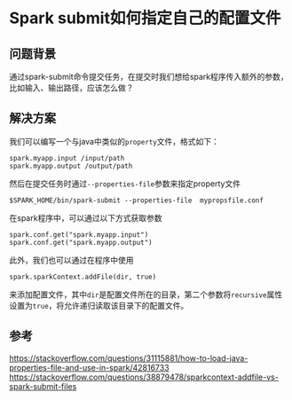 # Spark submit如何指定自己的配置文件

## 问题背景

通过spark-submit命令提交任务，在提交时我们想给spark程序传入额外的参数，比如输入、输出路径，应该怎么做？

## 解决方案

我们可以编写一个与java中类似的`property`文件，格式如下：

```
spark.myapp.input /input/path
spark.myapp.output /output/path
```

然后在提交任务时通过`--properties-file`参数来指定property文件

```
$SPARK_HOME/bin/spark-submit --properties-file  mypropsfile.conf
```

在spark程序中，可以通过以下方式获取参数

```
spark.conf.get("spark.myapp.input")
spark.conf.get("spark.myapp.output")
```

此外，我们也可以通过在程序中使用

```
spark.sparkContext.addFile(dir, true)
```

来添加配置文件，其中`dir`是配置文件所在的目录，第二个参数将`recursive`属性设置为`true`，将允许递归读取该目录下的配置文件。


## 参考

https://stackoverflow.com/questions/31115881/how-to-load-java-properties-file-and-use-in-spark/42816733  
https://stackoverflow.com/questions/38879478/sparkcontext-addfile-vs-spark-submit-files
